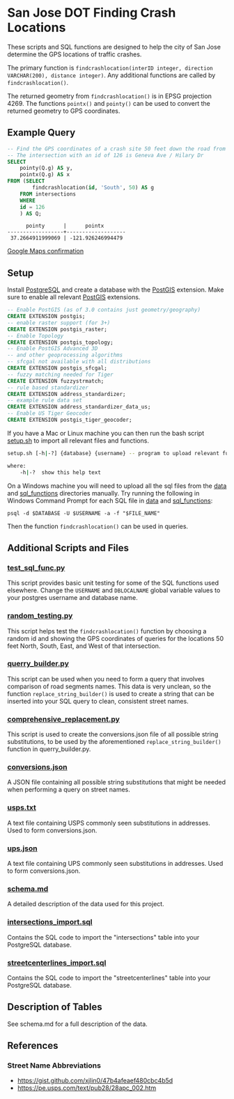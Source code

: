 # San Jose DOT Finding Crash Locations

These scripts and SQL functions are designed to help the city of San Jose determine the GPS locations of traffic crashes.

The primary function is `findcrashlocation(interID integer, direction VARCHAR(200), distance integer)`. Any additional functions are called by `findcrashlocation()`.

The returned geometry from `findcrashlocation()` is in EPSG projection 4269. The functions `pointx()` and `pointy()` can be used to convert the returned geometry to GPS coordinates.

## Example Query
```sql
-- Find the GPS coordinates of a crash site 50 feet down the road from the intersection with an id of 126
-- The intersection with an id of 126 is Geneva Ave / Hilary Dr
SELECT
    pointy(Q.g) AS y,
    pointx(Q.g) AS x 
FROM (SELECT 
        findcrashlocation(id, 'South', 50) AS g
    FROM intersections
    WHERE
    id = 126
    ) AS Q;
```
```
      pointy      |      pointx       
------------------+-------------------
 37.2664911999069 | -121.926246994479
```
[Google Maps confirmation](https://www.google.com/maps/place/37%C2%B015'59.4%22N+121%C2%B055'34.5%22W/@37.2664923,-121.9267955,19z/data=!3m1!4b1!4m5!3m4!1s0x0:0x0!8m2!3d37.2664912!4d-121.926247)

## Setup
Install [PostgreSQL](https://www.postgresql.org/) and create a database with the [PostGIS](https://postgis.net/install/) extension. Make sure to enable all relevant [PostGIS](https://postgis.net/install/) extensions.

```sql
-- Enable PostGIS (as of 3.0 contains just geometry/geography)
CREATE EXTENSION postgis;
-- enable raster support (for 3+)
CREATE EXTENSION postgis_raster;
-- Enable Topology
CREATE EXTENSION postgis_topology;
-- Enable PostGIS Advanced 3D
-- and other geoprocessing algorithms
-- sfcgal not available with all distributions
CREATE EXTENSION postgis_sfcgal;
-- fuzzy matching needed for Tiger
CREATE EXTENSION fuzzystrmatch;
-- rule based standardizer
CREATE EXTENSION address_standardizer;
-- example rule data set
CREATE EXTENSION address_standardizer_data_us;
-- Enable US Tiger Geocoder
CREATE EXTENSION postgis_tiger_geocoder;
```

If you have a Mac or Linux machine you can then run the bash script [setup.sh](https://github.com/jfox13-nd/San-Jose-DOT-Crash-Locator/blob/master/setup.sh) to import all relevant files and functions.

```bash
setup.sh [-h|-?] {database} {username} -- program to upload relevant functions to your postgres database

where:
    -h|-?  show this help text
```

On a Windows machine you will need to upload all the sql files from the [data](https://github.com/jfox13-nd/San-Jose-DOT-Crash-Locator/tree/master/data) and [sql_functions](https://github.com/jfox13-nd/San-Jose-DOT-Crash-Locator/tree/master/sql_functions) directories manually. Try running the following in Windows Command Prompt for each SQL file in [data](https://github.com/jfox13-nd/San-Jose-DOT-Crash-Locator/tree/master/data) and [sql_functions](https://github.com/jfox13-nd/San-Jose-DOT-Crash-Locator/tree/master/sql_functions):

```shell
psql -d $DATABASE -U $USERNAME -a -f "$FILE_NAME"
```

Then the function `findcrashlocation()` can be used in queries.

## Additional Scripts and Files

### [test_sql_func.py](https://github.com/jfox13-nd/San-Jose-DOT-Crash-Locator/blob/master/test_sql_func.py)
This script provides basic unit testing for some of the SQL functions used elsewhere. Change the `USERNAME` and `DBLOCALNAME` global variable values to your postgres username and database name.

### [random_testing.py](https://github.com/jfox13-nd/San-Jose-DOT-Crash-Locator/blob/master/random_testing.py)
This script helps test the `findcrashlocation()` function by choosing a random id and showing the GPS coordinates of queries for the locations 50 feet North, South, East, and West of that intersection.

### [querry_builder.py](https://github.com/jfox13-nd/San-Jose-DOT-Crash-Locator/blob/master/street_name_querying/querry_builder.py)
This script can be used when you need to form a query that involves comparison of road segments names. This data is very unclean, so the function `replace_string_builder()` is used to create a string that can be inserted into your SQL query to clean, consistent street names.

### [comprehensive_replacement.py](https://github.com/jfox13-nd/San-Jose-DOT-Crash-Locator/blob/master/street_name_querying/comprehensive_replacement.py)
This script is used to create the conversions.json file of all possible string substitutions, to be used by the aforementioned `replace_string_builder()` function in querry_builder.py.

### [conversions.json](https://github.com/jfox13-nd/San-Jose-DOT-Crash-Locator/blob/master/street_name_querying/conversions.json)
A JSON file containing all possible string substitutions that might be needed when performing a query on street names.

### [usps.txt](https://github.com/jfox13-nd/San-Jose-DOT-Crash-Locator/blob/master/street_name_querying/usps.txt)
A text file containing USPS commonly seen substitutions in addresses. Used to form conversions.json.

### [ups.json](https://github.com/jfox13-nd/San-Jose-DOT-Crash-Locator/blob/master/street_name_querying/ups.json)
A text file containing UPS commonly seen substitutions in addresses. Used to form conversions.json.

### [schema.md](https://github.com/jfox13-nd/San-Jose-DOT-Crash-Locator/blob/master/schema.md)
A detailed description of the data used for this project.

### [intersections_import.sql](https://github.com/jfox13-nd/San-Jose-DOT-Crash-Locator/blob/master/data/intersections_import.sql)
Contains the SQL code to import the "intersections" table into your PostgreSQL database.

### [streetcenterlines_import.sql](https://github.com/jfox13-nd/San-Jose-DOT-Crash-Locator/blob/master/data/streetcenterlines_import.sql)
Contains the SQL code to import the "streetcenterlines" table into your PostgreSQL database.

## Description of Tables
See schema.md for a full description of the data.

## References
### Street Name Abbreviations
 * https://gist.github.com/xjlin0/47b4afeaef480cbc4b5d
 * https://pe.usps.com/text/pub28/28apc_002.htm